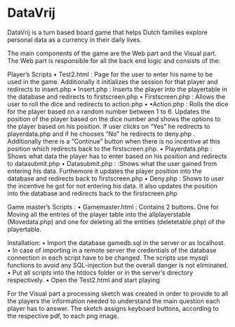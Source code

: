 # DataVrij
DataVrij is a turn based board game that helps Dutch families explore personal data as a currency in their daily lives.

The main components of the game are the Web part and the Visual part.
The Web part is responsible for all the back end logic and consists of the:

Player’s Scripts
•	Test2.html : Page for the user to enter his name to be used in the game. Additionally it initializes the session for that player and redirects to insert.php 
•	Insert.php : Inserts the player into the playertable in the database and redirects to firstscreen.php 
•	Firstscreen.php : Allows the user to roll the dice and redirects to action.php 
•	•Action.php : Rolls the dice for the player based on a random number between 1 to 6. Updates the position of the player based on the dice number and shows the options to the player based on his position. If user clicks on “Yes” he redirects to playerdata.php and if he chooses “No” he redirects to deny.php . Additionally there is a “Continue” button when there is no incentive at this position which redirects back to the firstscreen.php. 
•	Playerdata.php : Shows what data the player has to enter based on his position and redirects to datasubmit.php 
•	Datasubmit.php : :Shows what the user gained from entering his data. Furthemore it updates the player position into the database and redirects back to firstscreen.php 
•	Deny.php : Shows to user the incentive he got for not entering his data. It also updates the position into the database and redirects back to the firstscreen.php 

Game master’s Scripts : 
•	Gamemaster.html : Contains 2 buttons. One for Moving all the entries of the player table into the allplayerstable (Movedata.php) and one for deleting all the entities (deletetable.php) of the playertable.

 Installation: 
•	Import the database gamedb.sql in the server or as localhost. 
•	In case of importing in a remote server the credentials of the database connection in each script have to be changed. The scripts use mysqli functions to avoid any SQL-injection but the overall danger is not eliminated. 
•	Put all scripts into the htdocs folder or in the server’s directory respectively. 
•	Open the Test2.html and start playing 

For the Visual part a processing sketch was created in order to provide to all the players the information needed to understand the main question each player has to answer. The sketch assigns keyboard buttons, according to the respective pdf, to each png image. 
